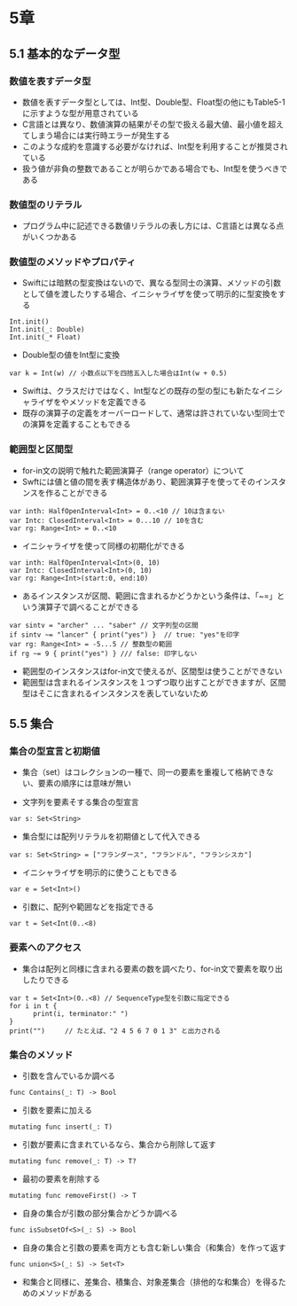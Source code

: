 
# 5章

## 5.1 基本的なデータ型

### 数値を表すデータ型

* 数値を表すデータ型としては、Int型、Double型、Float型の他にもTable5-1に示すような型が用意されている
* C言語とは異なり、数値演算の結果がその型で扱える最大値、最小値を超えてしまう場合には実行時エラーが発生する
* このような成約を意識する必要がなければ、Int型を利用することが推奨されている
* 扱う値が非負の整数であることが明らかである場合でも、Int型を使うべきである

### 数値型のリテラル

* プログラム中に記述できる数値リテラルの表し方には、C言語とは異なる点がいくつかある

### 数値型のメソッドやプロパティ

* Swiftには暗黙の型変換はないので、異なる型同士の演算、メソッドの引数として値を渡したりする場合、イニシャライザを使って明示的に型変換をする

```
Int.init()
Int.init(_: Double)
Int.init(_* Float)
```

* Double型の値をInt型に変換

```
var k = Int(w) // 小数点以下を四捨五入した場合はInt(w + 0.5)
```

* Swiftは、クラスだけではなく、Int型などの既存の型の型にも新たなイニシャライザをやメソッドを定義できる
* 既存の演算子の定義をオーバーロードして、通常は許されていない型同士での演算を定義することもできる

### 範囲型と区間型

* for-in文の説明で触れた範囲演算子（range operator）について
* Swftには値と値の間を表す構造体があり、範囲演算子を使ってそのインスタンスを作ることができる

```
var inth: HalfOpenInterval<Int> = 0..<10 // 10は含まない
var Intc: ClosedInterval<Int> = 0...10 // 10を含む
var rg: Range<Int> = 0..<10
```

* イニシャライザを使って同様の初期化ができる

```
var inth: HalfOpenInterval<Int>(0, 10)
var Intc: ClosedInterval<Int>(0, 10)
var rg: Range<Int>(start:0, end:10)
```

* あるインスタンスが区間、範囲に含まれるかどうかという条件は、「~=」という演算子で調べることができる

```
var sintv = "archer" ... "saber" // 文字列型の区間
if sintv ~= "lancer" { print("yes") }  // true: "yes"を印字
var rg: Range<Int> = -5...5 // 整数型の範囲
if rg ~= 9 { print("yes") } /// false: 印字しない
```

* 範囲型のインスタンスはfor-in文で使えるが、区間型は使うことができない
* 範囲型は含まれるインスタンスを１つずつ取り出すことができますが、区間型はそこに含まれるインスタンスを表していないため

## 5.5 集合

### 集合の型宣言と初期値

* 集合（set）はコレクションの一種で、同一の要素を重複して格納できない、要素の順序には意味が無い

* 文字列を要素そする集合の型宣言

```
var s: Set<String>
```

* 集合型には配列リテラルを初期値として代入できる

```
var s: Set<String> = ["フランダース", "フランドル", "フランシスカ"]
```

* イニシャライザを明示的に使うこともできる

```
var e = Set<Int>()
```

* 引数に、配列や範囲などを指定できる

```
var t = Set<Int(0..<8)
```

### 要素へのアクセス

* 集合は配列と同様に含まれる要素の数を調べたり、for-in文で要素を取り出したりできる

```
var t = Set<Int>(0..<8) // SequenceType型を引数に指定できる
for i in t {
      print(i, terminator:" ")
}
print("")     // たとえば、"2 4 5 6 7 0 1 3" と出力される
```

### 集合のメソッド

* 引数を含んでいるか調べる

```
func Contains(_: T) -> Bool
```

* 引数を要素に加える

```
mutating func insert(_: T)
```

* 引数が要素に含まれているなら、集合から削除して返す

```
mutating func remove(_: T) -> T?
```

* 最初の要素を削除する

```
mutating func removeFirst() -> T
```

* 自身の集合が引数の部分集合かどうか調べる

```
func isSubsetOf<S>(_: S) -> Bool
```

* 自身の集合と引数の要素を両方とも含む新しい集合（和集合）を作って返す

```
func union<S>(_: S) -> Set<T>
```

* 和集合と同様に、差集合、積集合、対象差集合（排他的な和集合）を得るためのメソッドがある
